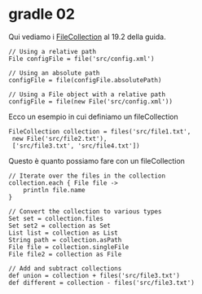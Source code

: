 # gradle 02
Qui vediamo i [FileCollection](https://docs.gradle.org/current/javadoc/org/gradle/api/file/FileCollection.html) al 19.2 della guida.
```
// Using a relative path
File configFile = file('src/config.xml')

// Using an absolute path
configFile = file(configFile.absolutePath)

// Using a File object with a relative path
configFile = file(new File('src/config.xml'))
```
Ecco un esempio in cui definiamo un fileCollection
```
FileCollection collection = files('src/file1.txt',
 new File('src/file2.txt'),
 ['src/file3.txt', 'src/file4.txt'])
```
Questo è quanto possiamo fare con un fileCollection
```
// Iterate over the files in the collection
collection.each { File file ->
    println file.name
}

// Convert the collection to various types
Set set = collection.files
Set set2 = collection as Set
List list = collection as List
String path = collection.asPath
File file = collection.singleFile
File file2 = collection as File

// Add and subtract collections
def union = collection + files('src/file3.txt')
def different = collection - files('src/file3.txt')
```
